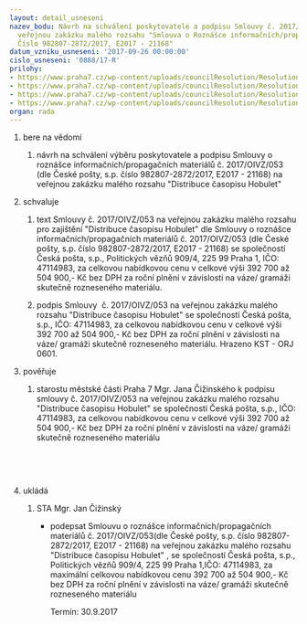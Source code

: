 ```yaml
---
layout: detail_usneseni
nazev_bodu: Návrh na schválení poskytovatele a podpisu Smlouvy č. 2017/OIVZ/053 na
  veřejnou zakázku malého rozsahu "Smlouva o Roznášce informačních/propagačních materiálů
  Číslo 982807-2872/2017, E2017 - 21168"
datum_vzniku_usneseni: '2017-09-26 00:00:00'
cislo_usneseni: '0888/17-R'
prilohy:
- https://www.praha7.cz/wp-content/uploads/councilResolution/Resolutions/29605/export/1DUVODOVAZPRAVAvar1~251618.doc
- https://www.praha7.cz/wp-content/uploads/councilResolution/Resolutions/29605/export/Smlouva9828072872_2017E201721168~251617.pdf
- https://www.praha7.cz/wp-content/uploads/councilResolution/Resolutions/29605/export/Obchodnipodminky~251616.doc
- https://www.praha7.cz/wp-content/uploads/councilResolution/Resolutions/29605/export/export~295163.pdf
organ: rada
---
```

<ol class="urzList_view" id="urzList">
<li id="" class="urzClass1"><span name="1">bere na vědomí</span> 
<ol class="urzOlClass">
<li id="" class="urzClass2" style="TEXT-ALIGN: left"><span><p>návrh na schválení výběru poskytovatele a podpisu Smlouvy o roznášce informačních/propagačních materiálů č. 2017/OIVZ/053 (dle České pošty, s.p. číslo 982807-2872/2017, E2017 - 21168) na veřejnou zakázku malého rozsahu "Distribuce časopisu Hobulet"</p></span></li></ol></li>
<li id="" class="urzClass1"><span name="24">schvaluje</span> 
<ol class="urzOlClass">
<li id="" class="urzClass2" style="TEXT-ALIGN: left"><span><p>text&nbsp;Smlouvy č. 2017/OIVZ/053 na veřejnou zakázku malého rozsahu pro zajištění "Distribuce časopisu Hobulet" dle Smlouvy o roznášce informačních/propagačních materiálů č. 2017/OIVZ/053 (dle České pošty, s.p. číslo 982807-2872/2017, E2017 - 21168) se společností Česká pošta, s.p., Politických vězňů 909/4, 225 99 Praha 1, IČO: 47114983, za celkovou nabídkovou cenu v celkové výši 392 700 až 504 900,- Kč bez DPH za roční plnění v závislosti na váze/ gramáži skutečně rozneseného materiálu.<br></p></span></li>
<li id="" class="urzClass2" style="TEXT-ALIGN: left"><span><p>podpis Smlouvy&nbsp; č. 2017/OIVZ/053 na veřejnou zakázku malého rozsahu "Distribuce časopisu Hobulet" se společností Česká pošta, s.p., IČO: 47114983, za celkovou nabídkovou cenu v celkové výši 392 700 až 504 900,- Kč bez DPH za roční plnění v závislosti na váze/ gramáži skutečně rozneseného materiálu. Hrazeno KST - ORJ 0601.<br></p></span></li></ol></li>
<li id="" class="urzClass1"><span name="16">pověřuje</span> 
<ol class="urzOlClass">
<li id="" class="urzClass2" style="TEXT-ALIGN: left"><span><p>starostu městské části Praha 7 Mgr. Jana Čižinského k podpisu smlouvy č. 2017/OIVZ/053 na veřejnou zakázku malého rozsahu "Distribuce časopisu Hobulet" se společností Česká pošta, s.p., IČO: 47114983, za celkovou nabídkovou cenu v celkové výši 392 700 až 504 900,- Kč bez DPH za roční plnění v závislosti na váze/ gramáži skutečně rozneseného materiálu <br></p><p>&nbsp;</p><p>&nbsp;&nbsp;</p></span>
</li></ol></li><li class="urzClass1" id="urzUkoly"><span name="1">ukládá</span><ol class="urzOlClass"><li class="urzClass2"><span><p>STA Mgr. Jan Čižinský</p></span><ul class="urzUlClass"><li class="urzClass3"><span><p>podepsat Smlouvu o roznášce informačních/propagačních materiálů č. 2017/OIVZ/053(dle České pošty, s.p. číslo 982807-2872/2017, E2017 - 21168) na veřejnou zakázku malého rozsahu "Distribuce časopisu Hobulet" , se společností Česká pošta, s.p., Politických vězňů 909/4, 225 99 Praha 1,IČO: 47114983, za maximální celkovou nabídkovou cenu 392 700 až 504 900,- Kč bez DPH za roční plnění v závislosti na váze/ gramáži skutečně rozneseného materiálu</p></span><span class="urzUkolTermin">  Termín:&nbsp;30.9.2017</span></li></ul></li></ol></li>
</ol>